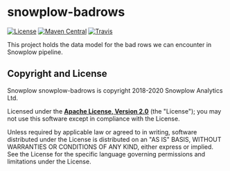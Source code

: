 # snowplow-badrows

[![License][license-image]][license]
[![Maven Central][release-image]][release]
[![Travis][travis-image]][travis]

This project holds the data model for the bad rows we can encounter in Snowplow pipeline.

## Copyright and License

Snowplow snowplow-badrows is copyright 2018-2020 Snowplow Analytics Ltd.

Licensed under the **[Apache License, Version 2.0][license]** (the "License");
you may not use this software except in compliance with the License.

Unless required by applicable law or agreed to in writing, software
distributed under the License is distributed on an "AS IS" BASIS,
WITHOUT WARRANTIES OR CONDITIONS OF ANY KIND, either express or implied.
See the License for the specific language governing permissions and
limitations under the License.


[travis]: https://travis-ci.org/snowplow-incubator/snowplow-badrows
[travis-image]: https://travis-ci.org/snowplow-incubator/snowplow-badrows.png?branch=master

[license-image]: http://img.shields.io/badge/license-Apache--2-blue.svg?style=flat
[license]: http://www.apache.org/licenses/LICENSE-2.0

[release-image]: https://img.shields.io/maven-central/v/com.snowplowanalytics/snowplow-badrows_2.12.svg
[release]: https://maven-badges.herokuapp.com/maven-central/com.snowplowanalytics/snowplow-badrows_2.12
